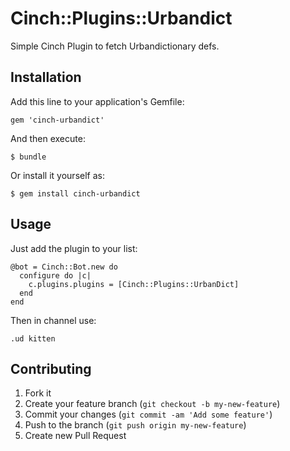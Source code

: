 # Cinch::Plugins::Urbandict

Simple Cinch Plugin to fetch Urbandictionary defs.

## Installation

Add this line to your application's Gemfile:

    gem 'cinch-urbandict'

And then execute:

    $ bundle

Or install it yourself as:

    $ gem install cinch-urbandict

## Usage

Just add the plugin to your list:

    @bot = Cinch::Bot.new do
      configure do |c|
        c.plugins.plugins = [Cinch::Plugins::UrbanDict]
      end
    end

Then in channel use:

    .ud kitten

## Contributing

1. Fork it
2. Create your feature branch (`git checkout -b my-new-feature`)
3. Commit your changes (`git commit -am 'Add some feature'`)
4. Push to the branch (`git push origin my-new-feature`)
5. Create new Pull Request
